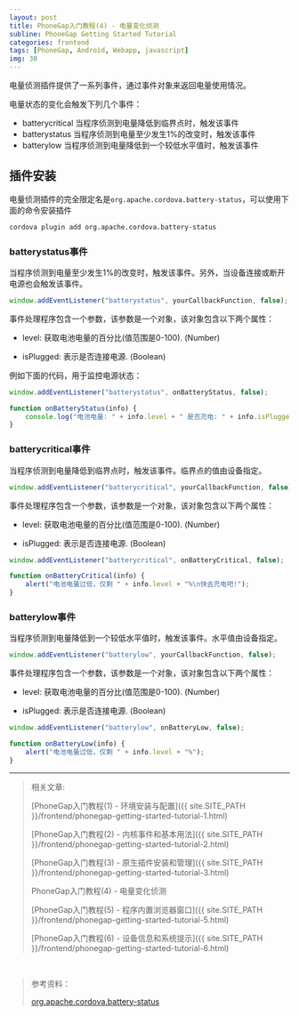 ```yaml
---
layout: post
title: PhoneGap入门教程(4) - 电量变化侦测
subline: PhoneGap Getting Started Tutorial
categories: frontend
tags: [PhoneGap, Android, Webapp, javascript]
img: 30
---
```


电量侦测插件提供了一系列事件，通过事件对象来返回电量使用情况。

电量状态的变化会触发下列几个事件：

- batterycritical 当程序侦测到电量降低到临界点时，触发该事件
- batterystatus   当程序侦测到电量至少发生1%的改变时，触发该事件
- batterylow      当程序侦测到电量降低到一个较低水平值时，触发该事件

## 插件安装

电量侦测插件的完全限定名是`org.apache.cordova.battery-status`，可以使用下面的命令安装插件

```html
cordova plugin add org.apache.cordova.battery-status
```

### batterystatus事件

当程序侦测到电量至少发生1%的改变时，触发该事件。另外，当设备连接或断开电源也会触发该事件。

```js
window.addEventListener("batterystatus", yourCallbackFunction, false);
```

事件处理程序包含一个参数，该参数是一个对象，该对象包含以下两个属性：

- level: 获取电池电量的百分比(值范围是0-100). (Number)

- isPlugged: 表示是否连接电源. (Boolean)

例如下面的代码，用于监控电源状态：

```js
window.addEventListener("batterystatus", onBatteryStatus, false);

function onBatteryStatus(info) {
    console.log("电池电量: " + info.level + " 是否充电: " + info.isPlugged);
}
```

### batterycritical事件

当程序侦测到电量降低到临界点时，触发该事件。临界点的值由设备指定。

```js
window.addEventListener("batterycritical", yourCallbackFunction, false);
```

事件处理程序包含一个参数，该参数是一个对象，该对象包含以下两个属性：

- level: 获取电池电量的百分比(值范围是0-100). (Number)

- isPlugged: 表示是否连接电源. (Boolean)

```js
window.addEventListener("batterycritical", onBatteryCritical, false);

function onBatteryCritical(info) {
    alert("电池电量过低，仅剩 " + info.level + "%\n快去充电吧!");
}
```

### batterylow事件

当程序侦测到电量降低到一个较低水平值时，触发该事件。水平值由设备指定。

```js
window.addEventListener("batterylow", yourCallbackFunction, false);
```

事件处理程序包含一个参数，该参数是一个对象，该对象包含以下两个属性：

- level: 获取电池电量的百分比(值范围是0-100). (Number)

- isPlugged: 表示是否连接电源. (Boolean)

```js
window.addEventListener("batterylow", onBatteryLow, false);

function onBatteryLow(info) {
    alert("电池电量过低，仅剩 " + info.level + "%");
}
```

----------

> 相关文章:
>
> [PhoneGap入门教程(1) - 环境安装与配置]({{ site.SITE_PATH }}/frontend/phonegap-getting-started-tutorial-1.html)
>
> [PhoneGap入门教程(2) - 内核事件和基本用法]({{ site.SITE_PATH }}/frontend/phonegap-getting-started-tutorial-2.html)
>
> [PhoneGap入门教程(3) - 原生插件安装和管理]({{ site.SITE_PATH }}/frontend/phonegap-getting-started-tutorial-3.html)
>
> PhoneGap入门教程(4) - 电量变化侦测
>
> [PhoneGap入门教程(5) - 程序内置浏览器窗口]({{ site.SITE_PATH }}/frontend/phonegap-getting-started-tutorial-5.html)
>
> [PhoneGap入门教程(6) - 设备信息和系统提示]({{ site.SITE_PATH }}/frontend/phonegap-getting-started-tutorial-6.html)

<br>

> 参考资料：
>
> [org.apache.cordova.battery-status](https://github.com/apache/cordova-plugin-battery-status/blob/master/doc/index.md)

[img1]: {{site.BASE_PATH}}/img/post/PhoneGap-3/1.png
[img2]: {{site.BASE_PATH}}/img/post/PhoneGap-3/2.png
[img3]: {{site.BASE_PATH}}/img/post/PhoneGap-3/3.png
